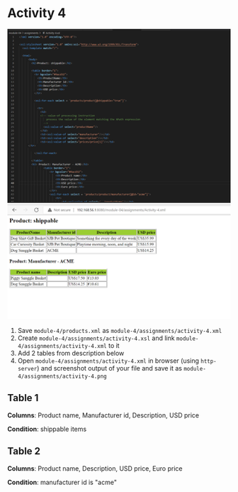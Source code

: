 # Activity 4

![image info](Activity-4.xsl-%20screenshot.png)
![image info](Activity-4-http-server%20browser.png)

1. Save `module-4/products.xml` as `module-4/assignments/activity-4.xml`
2. Create `module-4/assignments/activity-4.xsl` and link `module-4/assignments/activity-4.xml` to it
3. Add 2 tables from description below
4. Open `module-4/assignments/activity-4.xml` in browser (using `http-server`) and screenshot output of your file and save it as `module-4/assignments/activity-4.png`

## Table 1

**Columns**: Product name, Manufacturer id, Description, USD price

**Condition**: shippable items

## Table 2

**Columns**: Product name, Description, USD price, Euro price

**Condition**: manufacturer id is "acme"
